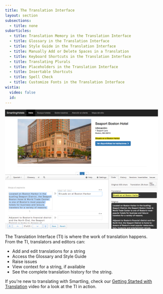 ```yaml
---
title: The Translation Interface
layout: section
subsections:
  - title: none
subarticles:
  - title: Translation Memory in the Translation Interface
  - title: Glossary in the Translation Interface
  - title: Style Guide in the Translation Interface
  - title: Manually Add or Delete Spaces in a Translation
  - title: Keyboard Shortcuts in the Translation Interface
  - title: Translating Plurals
  - title: Placeholders in the Translation Interface
  - title: Insertable Shortcuts
  - title: Spell Check
  - title: Customize Fonts in the Translation Interface
wistia:
  video: false
  id:
---
```



![](/uploads/versions/busque-hoteles---smartlinghotels---x----1113-867x---.png)

The Translation Interface (TI) is where the work of translation happens. From the TI, translators and editors can:

* Add and edit translations for a string
* Access the Glossary and Style Guide
* Raise issues
* View context for a string, if available
* See the complete translation history for the string.

If you're new to translating with Smartling, check our [Getting Started with Translation](/knowledge-base/articles/getting-started-with-translation/) video for a look at the TI in action.